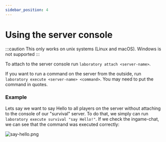 ```yaml
---
sidebar_position: 4
---
```


# Using the server console

:::caution
This only works on unix systems (Linux and macOS). Windows is not supported
:::

To attach to the server console run `laboratory attach <server-name>`.

If you want to run a command on the server from the outside, run `laboratory execute <server-name> <command>`. You may need to put the command in quotes.

### Example

Lets say we want to say Hello to all players on the server without attaching to the console of our "survival" server. 
To do that, we simply can run `laboratory execute survival "say Hello!"`. If we check the ingame-chat, we can see that the command was executed correctly:

![say-hello.png](/img/docs/say-hello.png)